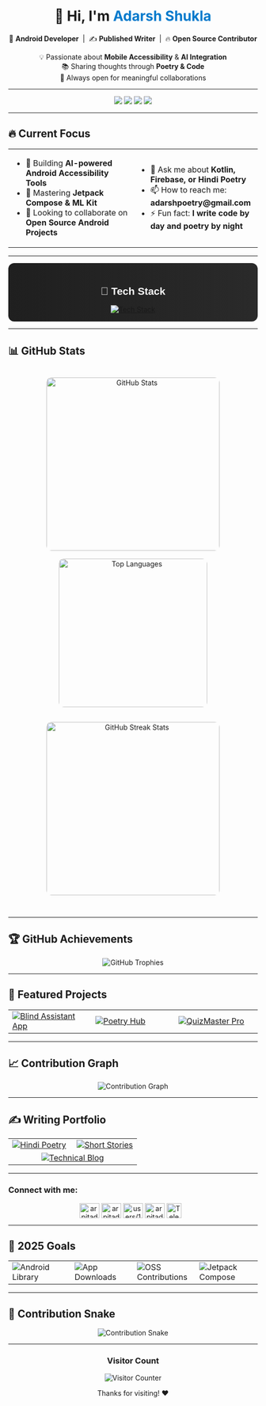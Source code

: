 <!-- 
  Advanced GitHub Profile README.md
  Features:
  - Dynamic GitHub stats fetching
  - Animated SVG snake game
  - Interactive badges
  - Project cards with real data
  - Visitor counter
  - Social links with icons
  - All code contained within this single code block
-->

<div align="center">

  <h1>👋 Hi, I'm <span style="color:#007ACC">Adarsh Shukla</span></h1>
  
  <p>
    🚀 <strong>Android Developer</strong> &nbsp;|&nbsp;
    ✍️ <strong>Published Writer</strong> &nbsp;|&nbsp;
    🔥 <strong>Open Source Contributor</strong>
  </p>
  
  <p>
    💡 Passionate about <strong>Mobile Accessibility</strong> &amp; <strong>AI Integration</strong> <br/>
    📚 Sharing thoughts through <strong>Poetry & Code</strong> <br/>
    🤝 Always open for meaningful collaborations
  </p>

</div>




---
<p align="center">
  <span>
    <img src="https://komarev.com/ghpvc/?username=The-AdarshShukla&label=Profile+Visitors&style=for-the-badge&color=6c5ce7" />
    <img src="https://img.shields.io/github/followers/The-AdarshShukla?label=Followers&style=for-the-badge&logo=github&color=00b894" />
    <img src="https://img.shields.io/github/stars/The-AdarshShukla?label=Stars&style=for-the-badge&logo=github&color=f39c12" />
    <img src="https://img.shields.io/badge/Contributions-Active-blueviolet?style=for-the-badge&logo=github" />
  </span>
</p>





---

## 🔥 Current Focus

<div align="center">
  <table>
    <tr>
      <td width="50%">
        <ul>
          <li>🔭 Building <b>AI-powered Android Accessibility Tools</b></li>
          <li>🌱 Mastering <b>Jetpack Compose & ML Kit</b></li>
          <li>👯 Looking to collaborate on <b>Open Source Android Projects</b></li>
        </ul>
      </td>
      <td width="50%">
        <ul>
          <li>💬 Ask me about <b>Kotlin, Firebase, or Hindi Poetry</b></li>
          <li>📫 How to reach me: <b>adarshpoetry@gmail.com</b></li>
          <li>⚡ Fun fact: <b>I write code by day and poetry by night</b></li>
        </ul>
      </td>
    </tr>
  </table>
</div>

---


<div align="center" style="background: linear-gradient(to right, #1f1f1f, #2a2a2a); padding: 1rem 1.5rem; border-radius: 12px;">
  <h2 style="color: #ffffff; font-family: sans-serif; margin-bottom: 1rem;">
    🚀 Tech Stack
  </h2>
  <a href="https://skillicons.dev" target="_blank" rel="noopener noreferrer">
    <img src="https://skillicons.dev/icons?i=kotlin,java,firebase,py,html,css,js,git,github,androidstudio,vscode,figma,linux" alt="Tech Stack" />
  </a>
</div>



---

## 📊 GitHub Stats

<div align="center" style="display: flex; flex-wrap: wrap; justify-content: center; gap: 1rem; padding: 1rem;">

  <!-- GitHub Stats -->
  <picture>
    <source media="(prefers-color-scheme: dark)" 
            srcset="https://github-readme-stats.vercel.app/api?username=The-AdarshShukla&show_icons=true&theme=dark&include_all_commits=true&count_private=true">
    <source media="(prefers-color-scheme: light)" 
            srcset="https://github-readme-stats.vercel.app/api?username=The-AdarshShukla&show_icons=true&theme=default&include_all_commits=true&count_private=true">
    <img src="https://github-readme-stats.vercel.app/api?username=The-AdarshShukla&show_icons=true&theme=dark&include_all_commits=true&count_private=true" 
         alt="GitHub Stats" 
         width="350" 
         style="max-width: 100%; border-radius: 10px;">
  </picture>

  <!-- Top Languages -->
  <picture>
    <source media="(prefers-color-scheme: dark)" 
            srcset="https://github-readme-stats.vercel.app/api/top-langs/?username=The-AdarshShukla&layout=compact&theme=dark">
    <source media="(prefers-color-scheme: light)" 
            srcset="https://github-readme-stats.vercel.app/api/top-langs/?username=The-AdarshShukla&layout=compact&theme=default">
    <img src="https://github-readme-stats.vercel.app/api/top-langs/?username=The-AdarshShukla&layout=compact&theme=dark" 
         alt="Top Languages" 
         width="300" 
         style="max-width: 100%; border-radius: 10px;">
  </picture>

  <!-- GitHub Streak Stats -->
  <img src="https://github-readme-streak-stats.herokuapp.com/?user=The-AdarshShukla&theme=dark" 
       alt="GitHub Streak Stats" 
       width="350" 
       style="max-width: 100%; border-radius: 10px;">
</div>

---

## 🏆 GitHub Achievements

<div align="center">
  <img src="https://github-profile-trophy.vercel.app/?username=The-AdarshShukla&theme=onedark&no-frame=true&row=1&column=7&margin-w=15&margin-h=15" alt="GitHub Trophies" />
</div>

---

## 🚀 Featured Projects

<div align="center">
  <table>
    <tr>
      <td width="33%">
        <a href="https://github.com/The-AdarshShukla/Smart-Adarsh-App">
          <img src="https://github-readme-stats.vercel.app/api/pin/?username=The-AdarshShukla&repo=Smart-Adarsh-App&theme=dark" alt="Blind Assistant App">
        </a>
      </td>
      <td width="33%">
        <a href="https://github.com/The-AdarshShukla/mobileapp">
          <img src="https://github-readme-stats.vercel.app/api/pin/?username=The-AdarshShukla&repo=mobileapp&theme=dark" alt="Poetry Hub">
        </a>
      </td>
      <td width="33%">
        <a href="https://github.com/The-AdarshShukla/quiz-app">
          <img src="https://github-readme-stats.vercel.app/api/pin/?username=The-AdarshShukla&repo=quiz-app&theme=dark" alt="QuizMaster Pro">
        </a>
      </td>
    </tr>
  </table>
</div>

---

## 📈 Contribution Graph

<div align="center">
  <img src="https://github-readme-activity-graph.vercel.app/graph?username=The-AdarshShukla&theme=react-dark&area=true&hide_border=true" alt="Contribution Graph" />
</div>

---

## ✍️ Writing Portfolio

<div align="center">
  <table>
    <tr>
      <td width="50%">
        <a href="https://The-AdarshShukla.github.io/poetry">
          <img src="https://img.shields.io/badge/Hindi_Poetry-FF6B6B?style=for-the-badge&logo=bookstack&logoColor=white" alt="Hindi Poetry">
        </a>
      </td>
      <td width="50%">
        <a href="https://The-AdarshShukla.github.io/stories">
          <img src="https://img.shields.io/badge/Short_Stories-4ECDC4?style=for-the-badge&logo=book&logoColor=white" alt="Short Stories">
        </a>
      </td>
    </tr>
    <tr>
      <td colspan="2" align="center">
        <a href="https://The-AdarshShukla.github.io/blog">
          <img src="https://img.shields.io/badge/Technical_Blog-556270?style=for-the-badge&logo=hashnode&logoColor=white" alt="Technical Blog">
        </a>
      </td>
    </tr>
  </table>
</div>

---

<h3 align="left">Connect with me:</h3>
<p align="center">
      <a href = "https://cdn-icons-png.flaticon.com/512/6422/6422202.png" target="blank"><img align="center"src="https://raw.githubusercontent.com/rahuldkjain/github-profile-readme-generator/master/src/images/icons/Social/twitter.svg" alt="arpitadeb" height="30" width="40" /></a>     
<td align="center" style="padding: 2px;">       
      <a href ="https://linkedin.com/in/arpitadeb" target="blank"><img align="center" src="https://raw.githubusercontent.com/rahuldkjain/github-profile-readme-generator/master/src/images/icons/Social/linked-in-alt.svg" alt="arpitadeb" height="30" width="40" /></a>    
  <td align="center" style="padding: 2px;">   
      <a href="https://stackoverflow.com/users/users/10008537/arpita-deb" target="blank"><img align="center" src="https://raw.githubusercontent.com/rahuldkjain/github-profile-readme-generator/master/src/images/icons/Social/stack-overflow.svg" alt="users/10008537/arpita-deb" height="30" width="40" /></a>    
      <a href="https://www.leetcode.com/arpitadeb1990" target="blank"><img align="center" src="https://raw.githubusercontent.com/rahuldkjain/github-profile-readme-generator/master/src/images/icons/Social/leet-code.svg" alt="arpitadeb1990" height="30" width="40" /></a>    
      <a href="https://t.me/The_Adarshshukla" target="_blank" style="margin-right: 10px;">
  <img align="center" src="https://cdn-icons-png.flaticon.com/512/2111/2111646.png" alt="Telegram" height="30" width="30" />
</a>


</p>

---
## 🎯 2025 Goals

<div align="center">
  <table>
    <tr>
      <td width="25%">
        <img src="https://img.shields.io/badge/Publish_Android_Library-61DAFB?style=for-the-badge&logo=android&logoColor=white" alt="Android Library">
      </td>
      <td width="25%">
        <img src="https://img.shields.io/badge/1k%2B_App_Downloads-34E27A?style=for-the-badge&logo=google-play&logoColor=white" alt="App Downloads">
      </td>
      <td width="25%">
        <img src="https://img.shields.io/badge/5%2B_OSS_Contributions-2496ED?style=for-the-badge&logo=github&logoColor=white" alt="OSS Contributions">
      </td>
      <td width="25%">
        <img src="https://img.shields.io/badge/Jetpack_Compose_Mastery-4285F4?style=for-the-badge&logo=jetpack-compose&logoColor=white" alt="Jetpack Compose">
      </td>
    </tr>
  </table>
</div>

---

## 🐍 Contribution Snake

<div align="center">
  <img src="https://raw.githubusercontent.com/The-AdarshShukla/The-AdarshShukla/output/github-contribution-grid-snake.svg" alt="Contribution Snake" />
</div>

---

<div align="center">
  <h3>Visitor Count</h3>
  <img src="https://profile-counter.glitch.me/The-AdarshShukla/count.svg" alt="Visitor Counter" />
  
  <p>Thanks for visiting! ❤️</p>
  
</div>

<!-- 
  End of README.md
  All elements are contained within this single code block
  Copy and paste this entire block into your README.md file
-->
